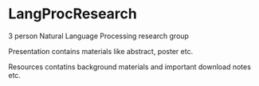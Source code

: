 # LangProcResearch
3 person Natural Language Processing research group

Presentation contains materials like abstract, poster etc.

Resources contatins background materials and important download notes etc.
